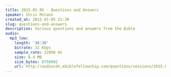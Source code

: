 ```yaml
---
title: 2015.01.05 - Questions and Answers
speaker: Chris McCann
created_at: 2015-01-05 21:30
slug: questions-and-answers
description: Various questions and answers from the Bible
audio:
  mp3_low:
    length: '36:30'
    bitrate: 32 Kbps
    sample_rate: 22050 Hz
    size: 8.4 MB
    size_bytes: 8759992
    url: http://audiocdn.ebiblefellowship.com/questions/sessions/2015.01.05_McCann_-_Questions_and_Answers.mp3
---
```

